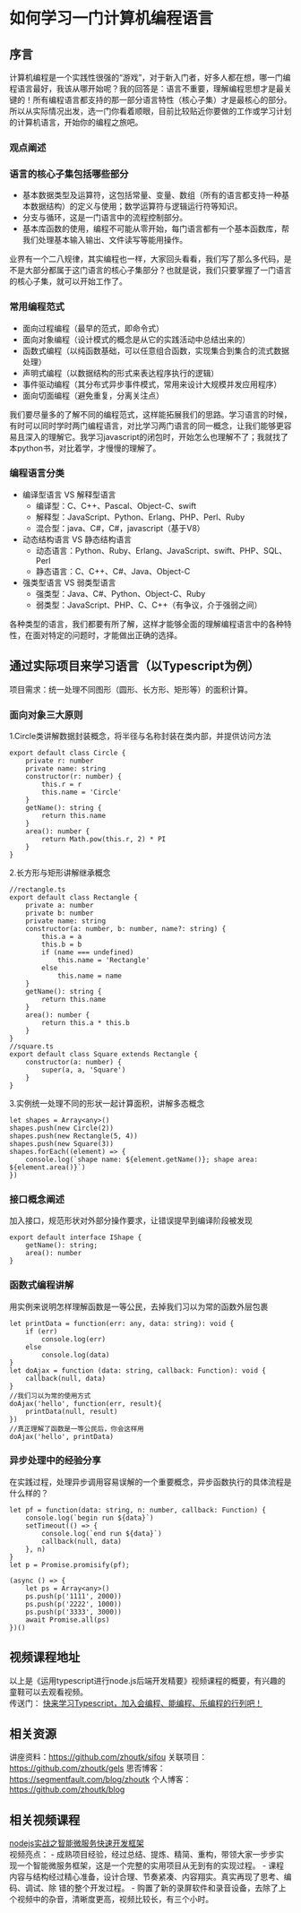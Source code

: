 # 如何学习一门计算机编程语言  

## 序言  
计算机编程是一个实践性很强的“游戏”，对于新入门者，好多人都在想，哪一门编程语言最好，我该从哪开始呢？我的回答是：语言不重要，理解编程思想才是最关键的！所有编程语言都支持的那一部分语言特性（核心子集）才是最核心的部分。所以从实际情况出发，选一门你看着顺眼，目前比较贴近你要做的工作或学习计划的计算机语言，开始你的编程之旅吧。 

### 观点阐述

### 语言的核心子集包括哪些部分

- 基本数据类型及运算符，这包括常量、变量、数组（所有的语言都支持一种基本数据结构）的定义与使用；数学运算符与逻辑运行符等知识。
- 分支与循环，这是一门语言中的流程控制部分。
- 基本库函数的使用，编程不可能从零开始，每门语言都有一个基本函数库，帮我们处理基本输入输出、文件读写等能用操作。

业界有一个二八规律，其实编程也一样，大家回头看看，我们写了那么多代码，是不是大部分都属于这门语言的核心子集部分？也就是说，我们只要掌握了一门语言的核心子集，就可以开始工作了。

### 常用编程范式
- 面向过程编程（最早的范式，即命令式）
- 面向对象编程（设计模式的概念是从它的实践活动中总结出来的）
- 函数式编程（以纯函数基础，可以任意组合函数，实现集合到集合的流式数据处理）
- 声明式编程（以数据结构的形式来表达程序执行的逻辑）
- 事件驱动编程（其分布式异步事件模式，常用来设计大规模并发应用程序）
- 面向切面编程（避免重复，分离关注点）

我们要尽量多的了解不同的编程范式，这样能拓展我们的思路。学习语言的时候，有时可以同时学时两门编程语言，对比学习两门语言的同一概念，让我们能够更容易且深入的理解它。我学习javascript的闭包时，开始怎么也理解不了；我就找了本python书，对比着学，才慢慢的理解了。

### 编程语言分类
- 编译型语言 VS 解释型语言
    - 编译型：C、C++、Pascal、Object-C、swift
    - 解释型：JavaScript、Python、Erlang、PHP、Perl、Ruby
    - 混合型：java、C#，C#，javascript（基于V8）
- 动态结构语言 VS 静态结构语言
    - 动态语言：Python、Ruby、Erlang、JavaScript、swift、PHP、SQL、Perl
    - 静态语言：C、C++、C#、Java、Object-C
- 强类型语言 VS 弱类型语言
    - 强类型：Java、C#、Python、Object-C、Ruby
    - 弱类型：JavaScript、PHP、C、C++（有争议，介于强弱之间）
    
各种类型的语言，我们都要有所了解，这样才能够全面的理解编程语言中的各种特性，在面对特定的问题时，才能做出正确的选择。

## 通过实际项目来学习语言（以Typescript为例）
项目需求：统一处理不同图形（圆形、长方形、矩形等）的面积计算。
### 面向对象三大原则 
1.Circle类讲解数据封装概念，将半径与名称封装在类内部，并提供访问方法
```
export default class Circle {
    private r: number
    private name: string
    constructor(r: number) {
        this.r = r
        this.name = 'Circle'
    }
    getName(): string {
        return this.name
    }
    area(): number {
        return Math.pow(this.r, 2) * PI
    }
}
```
2.长方形与矩形讲解继承概念
```
//rectangle.ts
export default class Rectangle {
    private a: number
    private b: number
    private name: string
    constructor(a: number, b: number, name?: string) {
        this.a = a
        this.b = b
        if (name === undefined)
            this.name = 'Rectangle'
        else
            this.name = name
    }
    getName(): string {
        return this.name
    }
    area(): number {
        return this.a * this.b
    }
}
//square.ts
export default class Square extends Rectangle {
    constructor(a: number) {
        super(a, a, 'Square')
    }
}
```
3.实例统一处理不同的形状一起计算面积，讲解多态概念
```
let shapes = Array<any>()
shapes.push(new Circle(2))
shapes.push(new Rectangle(5, 4))
shapes.push(new Square(3))
shapes.forEach((element) => {
    console.log(`shape name: ${element.getName()}; shape area: ${element.area()}`)
})
```
### 接口概念阐述
加入接口，规范形状对外部分操作要求，让错误提早到编译阶段被发现
```
export default interface IShape {
    getName(): string;
    area(): number
}
```
### 函数式编程讲解
用实例来说明怎样理解函数是一等公民，去掉我们习以为常的函数外层包裹
```
let printData = function(err: any, data: string): void {
    if (err)
        console.log(err)
    else
        console.log(data)
}
let doAjax = function (data: string, callback: Function): void {
    callback(null, data)
}
//我们习以为常的使用方式
doAjax('hello', function(err, result){
    printData(null, result)
})
//真正理解了函数是一等公民后，你会这样用
doAjax('hello', printData)
``` 
### 异步处理中的经验分享
在实践过程，处理异步调用容易误解的一个重要概念，异步函数执行的具体流程是什么样的？
```
let pf = function(data: string, n: number, callback: Function) {
    console.log(`begin run ${data}`)
    setTimeout(() => {
        console.log(`end run ${data}`)
        callback(null, data)
    }, n)
}
let p = Promise.promisify(pf);

(async () => {
    let ps = Array<any>()
    ps.push(p('1111', 2000))
    ps.push(p('2222', 1000))
    ps.push(p('3333', 3000))
    await Promise.all(ps)
})()
```

## 视频课程地址

以上是《运用typescript进行node.js后端开发精要》视频课程的概要，有兴趣的童鞋可以去观看视频。  
传送门： [快来学习Typescript，加入会编程、能编程、乐编程的行列吧！][1]

## 相关资源
讲座资料：https://github.com/zhoutk/sifou
关联项目：https://github.com/zhoutk/gels
思否博客：https://segmentfault.com/blog/zhoutk
个人博客：https://github.com/zhoutk/blog

## 相关视频课程
 
[nodejs实战之智能微服务快速开发框架][2]  
    视频亮点：
    - 成熟项目经验，经过总结、提炼、精简、重构，带领大家一步步实现一个智能微服务框架，这是一个完整的实用项目从无到有的实现过程。
    - 课程内容与结构经过精心准备，设计合理、节奏紧凑、内容翔实。真实再现了思考、编码、调试、除    错的整个开发过程。
    - 购置了新的录屏软件和录音设备，去除了上个视频中的杂音，清晰度更高，视频比较长，有三个小时。



 [1]: https://segmentfault.com/l/1500000016954243
 [2]: https://segmentfault.com/l/1500000017034959
